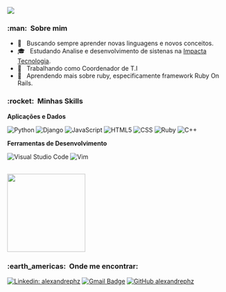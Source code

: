 
![](https://komarev.com/ghpvc/?username=alexandrephz&color=006bed)

<h3> :man: &nbsp;Sobre mim </h3>

- 🤔 &nbsp; Buscando sempre aprender novas linguagens e novos conceitos.
- 🎓 &nbsp; Estudando Analise e desenvolvimento de sistenas na <a href="https://www.impacta.edu.br/">Impacta Tecnologia</a>.
- 💼 &nbsp; Trabalhando como Coordenador de T.I
- 🌱 &nbsp; Aprendendo mais sobre ruby, especificamente framework Ruby On Rails.

<h3> :rocket: &nbsp;Minhas Skills </h3>

**Aplicações e Dados**

  ![Python](https://img.shields.io/badge/-Python-333333?style=flat&logo=Python&logoColor=00599C)
  ![Django](https://img.shields.io/badge/-Django-333333?style=flat&logo=Django&logoColor=007396)
  ![JavaScript](https://img.shields.io/badge/-JavaScript-333333?style=flat&logo=javascript)
  ![HTML5](https://img.shields.io/badge/-HTML5-333333?style=flat&logo=HTML5)
  ![CSS](https://img.shields.io/badge/-CSS-333333?style=flat&logo=CSS3&logoColor=1572B6)
  ![Ruby](https://img.shields.io/badge/-Ruby-333333?style=flat&logo=Ruby)
  ![C++](https://img.shields.io/badge/-C++-333333?style=flat&logo=C%2B%2B&)


**Ferramentas de Desenvolvimento**

  ![Visual Studio Code](https://img.shields.io/badge/-Visual%20Studio%20Code-333333?style=flat&logo=visual-studio-code&logoColor=007ACC)
  ![Vim](https://img.shields.io/badge/-Vim-333333?style=flat&logo=Vim&logoColor=2C2255)


<br/>

<a href="https://github.com/alexandrephz">
  <img height="180em" src="https://github-readme-stats.vercel.app/api?username=alexandrephz&theme=dark&show_icons=true" />
</a>

<br/>

<h3> :earth_americas: &nbsp;Onde me encontrar: </h3> 

[![Linkedin: alexandrephz](https://img.shields.io/badge/-alexandrephz-blue?style=flat-square&logo=Linkedin&logoColor=white&link=https://www.linkedin.com/in/alexandrephz)](www.linkedin.com/in/alexandrephz)
[![Gmail Badge](https://img.shields.io/badge/-alexandregomes@gmail.com-006bed?style=flat-square&logo=Gmail&logoColor=white&link=mailto:alexandregomes@gmail.com)](mailto:alexandregomes@gmail.com)
[![GitHub alexandrephz]( https://img.shields.io/github/followers/alexandrephz?label=follow&style=social)](LINK-DO-SEU-GITHUB)
